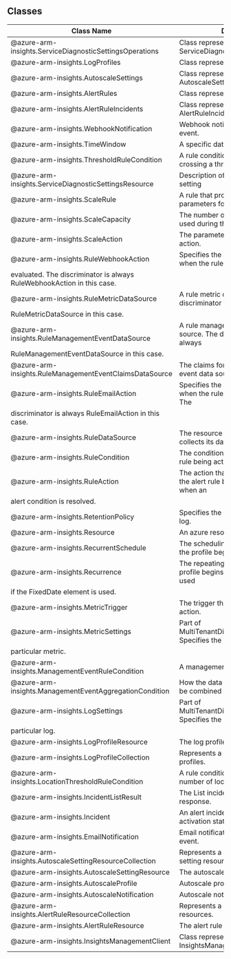 ## Classes
| Class Name | Description |
|---|---|
| @azure-arm-insights.ServiceDiagnosticSettingsOperations |Class representing a ServiceDiagnosticSettingsOperations.|
| @azure-arm-insights.LogProfiles |Class representing a LogProfiles.|
| @azure-arm-insights.AutoscaleSettings |Class representing a AutoscaleSettings.|
| @azure-arm-insights.AlertRules |Class representing a AlertRules.|
| @azure-arm-insights.AlertRuleIncidents |Class representing a AlertRuleIncidents.|
| @azure-arm-insights.WebhookNotification |Webhook notification of an autoscale event.|
| @azure-arm-insights.TimeWindow |A specific date-time for the profile.|
| @azure-arm-insights.ThresholdRuleCondition |A rule condition based on a metric crossing a threshold.|
| @azure-arm-insights.ServiceDiagnosticSettingsResource |Description of a service diagnostic setting|
| @azure-arm-insights.ScaleRule |A rule that provide the triggers and parameters for the scaling action.|
| @azure-arm-insights.ScaleCapacity |The number of instances that can be used during this profile.|
| @azure-arm-insights.ScaleAction |The parameters for the scaling action.|
| @azure-arm-insights.RuleWebhookAction |Specifies the action to post to service when the rule condition is
evaluated. The discriminator is always RuleWebhookAction in this case.|
| @azure-arm-insights.RuleMetricDataSource |A rule metric data source. The discriminator value is always
RuleMetricDataSource in this case.|
| @azure-arm-insights.RuleManagementEventDataSource |A rule management event data source. The discriminator fields is always
RuleManagementEventDataSource in this case.|
| @azure-arm-insights.RuleManagementEventClaimsDataSource |The claims for a rule management event data source.|
| @azure-arm-insights.RuleEmailAction |Specifies the action to send email when the rule condition is evaluated. The
discriminator is always RuleEmailAction in this case.|
| @azure-arm-insights.RuleDataSource |The resource from which the rule collects its data.|
| @azure-arm-insights.RuleCondition |The condition that results in the alert rule being activated.|
| @azure-arm-insights.RuleAction |The action that is performed when the alert rule becomes active, and when an
alert condition is resolved.|
| @azure-arm-insights.RetentionPolicy |Specifies the retention policy for the log.|
| @azure-arm-insights.Resource |An azure resource object|
| @azure-arm-insights.RecurrentSchedule |The scheduling constraints for when the profile begins.|
| @azure-arm-insights.Recurrence |The repeating times at which this profile begins. This element is not used
if the FixedDate element is used.|
| @azure-arm-insights.MetricTrigger |The trigger that results in a scaling action.|
| @azure-arm-insights.MetricSettings |Part of MultiTenantDiagnosticSettings. Specifies the settings for a
particular metric.|
| @azure-arm-insights.ManagementEventRuleCondition |A management event rule condition.|
| @azure-arm-insights.ManagementEventAggregationCondition |How the data that is collected should be combined over time.|
| @azure-arm-insights.LogSettings |Part of MultiTenantDiagnosticSettings. Specifies the settings for a
particular log.|
| @azure-arm-insights.LogProfileResource |The log profile resource.|
| @azure-arm-insights.LogProfileCollection |Represents a collection of log profiles.|
| @azure-arm-insights.LocationThresholdRuleCondition |A rule condition based on a certain number of locations failing.|
| @azure-arm-insights.IncidentListResult |The List incidents operation response.|
| @azure-arm-insights.Incident |An alert incident indicates the activation status of an alert rule.|
| @azure-arm-insights.EmailNotification |Email notification of an autoscale event.|
| @azure-arm-insights.AutoscaleSettingResourceCollection |Represents a collection of autoscale setting resources.|
| @azure-arm-insights.AutoscaleSettingResource |The autoscale setting resource.|
| @azure-arm-insights.AutoscaleProfile |Autoscale profile.|
| @azure-arm-insights.AutoscaleNotification |Autoscale notification.|
| @azure-arm-insights.AlertRuleResourceCollection |Represents a collection of alert rule resources.|
| @azure-arm-insights.AlertRuleResource |The alert rule resource.|
| @azure-arm-insights.InsightsManagementClient |Class representing a InsightsManagementClient.|
